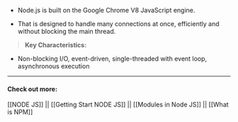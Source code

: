 - Node.js is built on the Google Chrome V8 JavaScript engine.

- That is designed to handle many connections at once, efficiently and without blocking the main thread.


> **Key Characteristics:** 
- Non-blocking I/O, event-driven, single-threaded with event loop, asynchronous execution

---

#### Check out more:
[[NODE JS]] || [[Getting Start NODE JS]] || [[Modules in Node JS]] || [[What is NPM]] 
